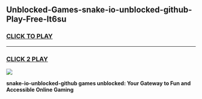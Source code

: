 
## Unblocked-Games-snake-io-unblocked-github-Play-Free-lt6su
<h3>
<a href="https://premium76.site?title=snake-io-unblocked-github&ref=23A">CLICK TO PLAY</a></h3>
<hr>

<h3>
<a href="https://premium76.site?title=snake-io-unblocked-github&ref=23A">CLICK 2 PLAY</a>
  
</h3>

<a href="https://premium76.site?title=snake-io-unblocked-github&ref=23A"><img src="https://clearcache.store/games.png"></a>


**snake-io-unblocked-github games unblocked: Your Gateway to Fun and Accessible Online Gaming**
